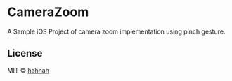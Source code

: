 # CameraZoom

A Sample iOS Project of camera zoom implementation using pinch gesture.

## License

MIT © [hahnah](https://superhahnah.com)